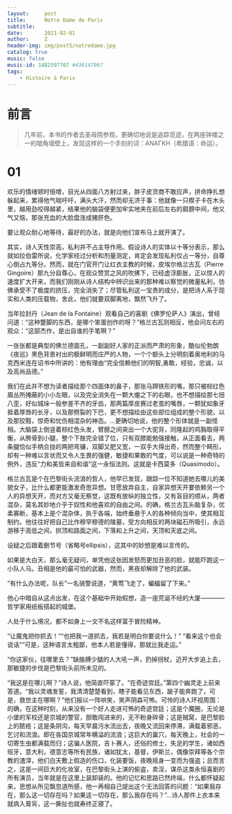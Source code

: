 ```yaml
---
layout:     post
title:      Notre Dame de Paris
subtitle:   
date:       2021-02-01
author:     Z
header-img: img/post5/notredame.jpg
catalog: true
music: false
music-id: 1482597707 #436147067
tags:
    - Histoire à Paris
---
```


# 前言

>几年前，本书的作者去圣母院参观，更确切地说是追踪觅迹，在两座钟楼之一的暗角墙壁上，发现这样的一个手刻的词：ANAΓKH（希腊语：命运）。

# 01

欢乐的情绪顿时倍增，目光从四面八方射过来，胖子皮货商不敢应声，拼命挣扎想躲起来，累得他气喘吁吁，满头大汗，然而却无济于事：他就像一只楔子卡在木头里，越用劲咬得越紧，结果他的脑袋便更加牢实地夹在前后左右的肩膀中间，他又气又恼，那张充血的大脸盘涨成猪肝色。

要让观众耐心地等待，最好的办法，就是向他们宣布马上就开演了。

其实，诗人天性崇高，私利并不占主导作用。假设诗人的实体以十等分表示，那么就如拉伯雷所说，化学家经过分析和剂量测定，肯定会发现私利仅占一等分，自尊心倒占九等分。然而，就在门官开门让红衣主教的时候，皮埃尔格兰古瓦（Pierre Gingoire）那九分自尊心，在观众赞赏之风的吹拂下，已经虚浮膨胀，正以惊人的速度扩大开来，而我们刚刚从诗人结构中辨识出来的那种难以察觉的微量私利，彷佛承受不了极度的挤压，完全消失了；尽管私利这一宝贵的成分，是把诗人系于现实和人类的压载物，舍此，他们就要双脚离地，飘然飞升了。

当年拉封丹（Jean de la Fontaine）观看自己的喜剧《佛罗伦萨人》演出，曾经问道：“这种蹩脚的东西，是哪个笨蛋创作的呀？”格兰古瓦则相反，他会问左右的观众：“这部杰作，是出自谁的手笔啊？”

一张张都是典型的佛兰德面孔，一副副好人家的正派而严肃的形象，酷似伦勃朗《夜巡》黑色背景衬出的极鲜明而庄严的人物，一个个额头上分明刻着奥地利的马克西米连在诏书中所讲的：他有理由“完全信赖他们的明智,勇敢，经验，忠诚，以及高尚品德。”

我们在此并不想为读者描绘那个四面体的鼻子，那张马蹄铁形的嘴，那只被棕红色眉丛所掩蔽的小小左眼，以及完全消失在一颗大瘤之下的右眼，也不想描绘那七扭八歪，好似城垛一般参差不齐的牙齿，那两篇厚皮赛过老茧的嘴唇，一颗犹如象牙抵着厚唇的长牙，以及那劈裂的下巴，更不想描绘由这些部位组成的整个形貌，以及那狡黠，惊奇和忧伤相混杂的神态。...更确切地说，他的整个形体就是一副怪相。大脑袋上倒竖着棕红色头发，臂膀之间突出一个大驼背，同隆起的鸡胸取得平衡，从胯骨到小腿，整个下肢完全错了位，只有双膝能勉强接触，从正面看去，两条腿恰似手柄合拢的两把弯镰，双脚又肥又宽，一双手大得出奇，然而整个畸形，却有一种难以言状而又令人生畏的强健，敏捷和果敢的气度，可以说是一种奇特的例外，违反“力和美皆来自和谐”这一永恒法则。这就是卡西莫多（Quasimodo）。

格兰古瓦是个在巴黎街头流浪的哲人，他早已发现，跟踪一位不知道她去哪儿的美貌女子，比什么都更能激发奇思异想。甘愿放弃自主，自家异想天开要依赖另一个人的异想天开，而对方又毫无察觉，这既有放纵的独立性，又有盲目的顺从，两者混杂，莫名其妙地介乎于奴性和他喜欢的自由之间。的确，格兰古瓦头脑复杂，优柔寡断，基本上是个混杂体，执于各端，始终垂悬于人的各种倾向当中，使其相互制约。他往往好把自己比作穆罕穆德的陵墓，受方向相反的两块磁石所吸引，永远游移于高低之间，拱顶和路面之间，下落和上升之间，天顶和天底之间。

设疑之后跟着删节号（省略号ellipsis），这其中的妙想是难以言传的。

如果是大白天，那么毫无疑问，单凭他这张因发怒而更加丑恶的脸，就能吓跑这一小队人马。丑相是他的最可怕的武器，然而，黑夜却解除了他的武装。

“有什么办法呢，队长”一名骑警说道，“黄莺飞走了，蝙蝠留了下来。”

他心中暗自从这点出发，在这个基础中开始假想，造一座荒诞不经的大厦————哲学家用纸板搭起的城堡。

人处于什么境况，都不如身上一文不名这样富于冒险精神。

“让魔鬼把你抓去！”“也把我一道抓去，我若是明白你要说什么！” “看来这个也会说话”“可是，这种语言太粗鄙，他本人若是懂得，那就比我走运。”

“你这家伙，往哪里去？”缺胳膊少腿的人大吼一声，扔掉拐杖，迈开大步追上去，那敏捷的步伐是巴黎街头前所未见的。

“我这是在哪儿啊？”诗人说，他简直吓蒙了。“在奇迹宫廷。”第四个幽灵走上前来答道。“我以灵魂发誓，我清清楚楚看到，瞎子能看见东西，跛子能奔跑了，可是，救世主在哪啊？”他们报以一阵哄笑，笑声阴森可怖。可怜的诗人环视周围：的确，在这种时刻，从来没有一个好人走进可怖的奇迹宫廷；这是个魔圈，无论是小堡的军校还是京城的警官，胆敢闯进来的，无不粉身碎骨；这是贼窝，是巴黎脸上的脓疮；这是条阴沟，每天早晨污水流出去，夜晚又流回来停滞，满载着邪恶，乞讨和流浪。即在各国京城常年横溢的流浪；这巨大的巢穴，每天晚上，社会的一切寄生虫都满载而归；这骗人医院，吉卜赛人，还俗的修士，失足的学生，诸如西班牙，意大利，德意志等所有民族，诸如犹太，基督，伊斯兰，偶像崇拜等各个宗教的渣滓，他们白天敷上假造的伤口，化装要饭，夜晚摇身一变而为强盗；总而言之，这是一间巨大的化妆室，在巴黎街头上演的偷盗，卖淫，谋杀这类永恒喜剧的所有演员，当年就是在这里上装卸装的。他的记忆和思路已然终端，什么都怀疑起来，思想从所见飘忽道所感，他一再相自己提出这个无法回答的问题：“如果我存在，那么这一切存在吗？如果这一切存在，那么我存在吗？”...诗人那件上衣本来就病入膏肓，这一撕扯也就寿终正寝了。
